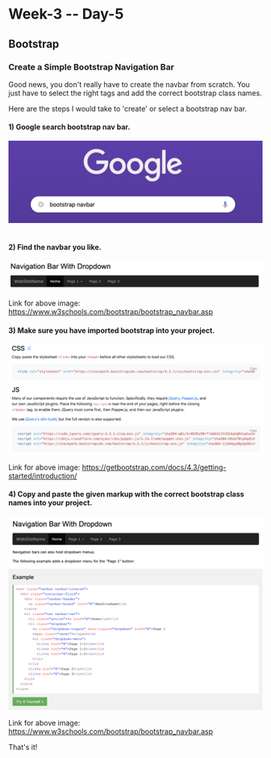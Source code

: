 # Week-3 -- Day-5

## Bootstrap

### Create a Simple Bootstrap Navigation Bar

Good news, you don't really have to create the navbar from scratch. You just have to select the right tags and add the correct bootstrap class names.

Here are the steps I would take to 'create' or select a bootstrap nav bar.



#### **1) Google search bootstrap nav bar.**

![screenshot of a google search](https://raw.githubusercontent.com/Team-FCB/Assets/master/Google-Search.png)
&nbsp;  

#### 2) Find the navbar you like.

![screenshot of a bootstrap navbar](https://raw.githubusercontent.com/Team-FCB/Assets/master/navbar.png)

Link for above image: https://www.w3schools.com/bootstrap/bootstrap_navbar.asp
&nbsp;  

#### 3) Make sure you have imported bootstrap into your project.

![screenshot of bootstrap files](https://raw.githubusercontent.com/Team-FCB/Assets/master/import-bootstrap.png)

Link for above image: https://getbootstrap.com/docs/4.3/getting-started/introduction/
&nbsp;  

#### 4) Copy and paste the given markup with the correct bootstrap class names into your project.

![screenshot of navbar bootstrap HTML](https://raw.githubusercontent.com/Team-FCB/Assets/master/navbar-markup.png)

Link for above image: https://www.w3schools.com/bootstrap/bootstrap_navbar.asp

That's it!

